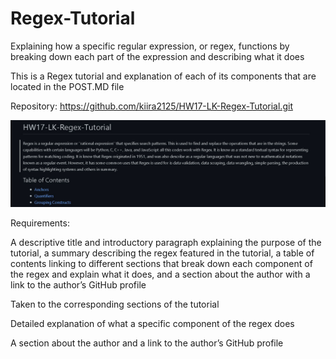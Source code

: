 # Regex-Tutorial
Explaining how a specific regular expression, or regex, functions by breaking down each part of the expression and describing what it does

This is a Regex tutorial and explanation of each of its components that are located in the POST.MD file

Repository: https://github.com/kiira2125/HW17-LK-Regex-Tutorial.git

![screenshot](.//images/Preview.JPG)

Requirements:

A descriptive title and introductory paragraph explaining the purpose of the tutorial, a summary describing the regex featured in the tutorial, a table of contents linking to different sections that break down each component of the regex and explain what it does, and a section about the author with a link to the author’s GitHub profile

Taken to the corresponding sections of the tutorial

Detailed explanation of what a specific component of the regex does

A section about the author and a link to the author’s GitHub profile